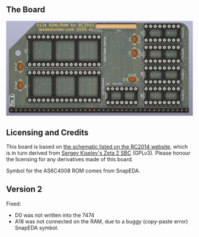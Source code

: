 ## The Board
![The board of version 1](/images/board-v1.png)

## Licensing and Credits
This board is based on [the schematic listed on the RC2014 website](https://rc2014.co.uk/modules/512k-rom-512k-ram-module/), which is in turn derived from [Sergey Kiselev's Zeta 2 SBC](https://github.com/skiselev/zeta_sbc) (GPLv3). Please honour the licensing for any derivatives made of this board.

Symbol for the AS6C4008 ROM comes from SnapEDA.

## Version 2
Fixed:
 - D0 was not written into the 7474
 - A18 was not connected on the RAM, due to a buggy (copy-paste error) SnapEDA symbol.
